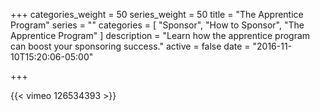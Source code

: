 +++
categories_weight = 50
series_weight = 50
title = "The Apprentice Program"
series = ""
categories = [
  "Sponsor",
  "How to Sponsor",
  "The Apprentice Program"
]
description = "Learn how the apprentice program can boost your sponsoring success."
active = false
date = "2016-11-10T15:20:06-05:00"

+++

{{< vimeo 126534393 >}}
